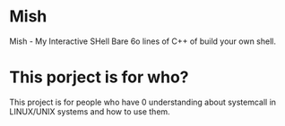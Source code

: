 # Mish
Mish - My Interactive SHell 
Bare 6o lines of C++ of build your own shell.

# This porject is for who? 
This project is for people who have 0 understanding about systemcall in LINUX/UNIX systems and how to use them. 
